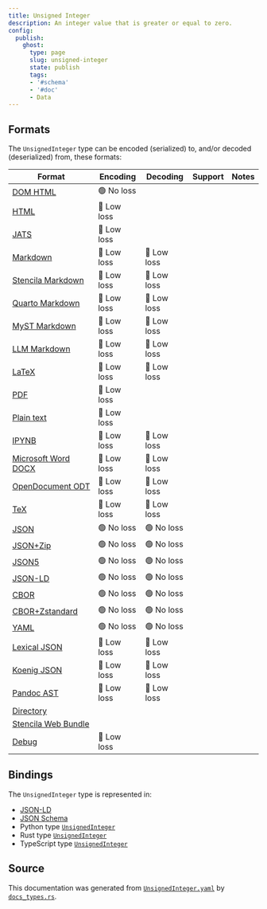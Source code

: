 ```yaml
---
title: Unsigned Integer
description: An integer value that is greater or equal to zero.
config:
  publish:
    ghost:
      type: page
      slug: unsigned-integer
      state: publish
      tags:
      - '#schema'
      - '#doc'
      - Data
---
```


## Formats

The `UnsignedInteger` type can be encoded (serialized) to, and/or decoded (deserialized) from, these formats:

| Format                                                                       | Encoding   | Decoding   | Support | Notes |
| ---------------------------------------------------------------------------- | ---------- | ---------- | ------- | ----- |
| [DOM HTML](https://stencila.ghost.io/docs/reference/formats/dom.html)        | 🟢 No loss  |            |         |
| [HTML](https://stencila.ghost.io/docs/reference/formats/html)                | 🔷 Low loss |            |         |
| [JATS](https://stencila.ghost.io/docs/reference/formats/jats)                | 🔷 Low loss |            |         |
| [Markdown](https://stencila.ghost.io/docs/reference/formats/md)              | 🔷 Low loss | 🔷 Low loss |         |
| [Stencila Markdown](https://stencila.ghost.io/docs/reference/formats/smd)    | 🔷 Low loss | 🔷 Low loss |         |
| [Quarto Markdown](https://stencila.ghost.io/docs/reference/formats/qmd)      | 🔷 Low loss | 🔷 Low loss |         |
| [MyST Markdown](https://stencila.ghost.io/docs/reference/formats/myst)       | 🔷 Low loss | 🔷 Low loss |         |
| [LLM Markdown](https://stencila.ghost.io/docs/reference/formats/llmd)        | 🔷 Low loss | 🔷 Low loss |         |
| [LaTeX](https://stencila.ghost.io/docs/reference/formats/latex)              | 🔷 Low loss | 🔷 Low loss |         |
| [PDF](https://stencila.ghost.io/docs/reference/formats/pdf)                  | 🔷 Low loss |            |         |
| [Plain text](https://stencila.ghost.io/docs/reference/formats/text)          | 🔷 Low loss |            |         |
| [IPYNB](https://stencila.ghost.io/docs/reference/formats/ipynb)              | 🔷 Low loss | 🔷 Low loss |         |
| [Microsoft Word DOCX](https://stencila.ghost.io/docs/reference/formats/docx) | 🔷 Low loss | 🔷 Low loss |         |
| [OpenDocument ODT](https://stencila.ghost.io/docs/reference/formats/odt)     | 🔷 Low loss | 🔷 Low loss |         |
| [TeX](https://stencila.ghost.io/docs/reference/formats/tex)                  | 🔷 Low loss | 🔷 Low loss |         |
| [JSON](https://stencila.ghost.io/docs/reference/formats/json)                | 🟢 No loss  | 🟢 No loss  |         |
| [JSON+Zip](https://stencila.ghost.io/docs/reference/formats/json.zip)        | 🟢 No loss  | 🟢 No loss  |         |
| [JSON5](https://stencila.ghost.io/docs/reference/formats/json5)              | 🟢 No loss  | 🟢 No loss  |         |
| [JSON-LD](https://stencila.ghost.io/docs/reference/formats/jsonld)           | 🟢 No loss  | 🟢 No loss  |         |
| [CBOR](https://stencila.ghost.io/docs/reference/formats/cbor)                | 🟢 No loss  | 🟢 No loss  |         |
| [CBOR+Zstandard](https://stencila.ghost.io/docs/reference/formats/cbor.zstd) | 🟢 No loss  | 🟢 No loss  |         |
| [YAML](https://stencila.ghost.io/docs/reference/formats/yaml)                | 🟢 No loss  | 🟢 No loss  |         |
| [Lexical JSON](https://stencila.ghost.io/docs/reference/formats/lexical)     | 🔷 Low loss | 🔷 Low loss |         |
| [Koenig JSON](https://stencila.ghost.io/docs/reference/formats/koenig)       | 🔷 Low loss | 🔷 Low loss |         |
| [Pandoc AST](https://stencila.ghost.io/docs/reference/formats/pandoc)        | 🔷 Low loss | 🔷 Low loss |         |
| [Directory](https://stencila.ghost.io/docs/reference/formats/directory)      |            |            |         |
| [Stencila Web Bundle](https://stencila.ghost.io/docs/reference/formats/swb)  |            |            |         |
| [Debug](https://stencila.ghost.io/docs/reference/formats/debug)              | 🔷 Low loss |            |         |

## Bindings

The `UnsignedInteger` type is represented in:

- [JSON-LD](https://stencila.org/UnsignedInteger.jsonld)
- [JSON Schema](https://stencila.org/UnsignedInteger.schema.json)
- Python type [`UnsignedInteger`](https://github.com/stencila/stencila/blob/main/python/python/stencila/types/unsigned_integer.py)
- Rust type [`UnsignedInteger`](https://github.com/stencila/stencila/blob/main/rust/schema/src/types/unsigned_integer.rs)
- TypeScript type [`UnsignedInteger`](https://github.com/stencila/stencila/blob/main/ts/src/types/UnsignedInteger.ts)

## Source

This documentation was generated from [`UnsignedInteger.yaml`](https://github.com/stencila/stencila/blob/main/schema/UnsignedInteger.yaml) by [`docs_types.rs`](https://github.com/stencila/stencila/blob/main/rust/schema-gen/src/docs_types.rs).
